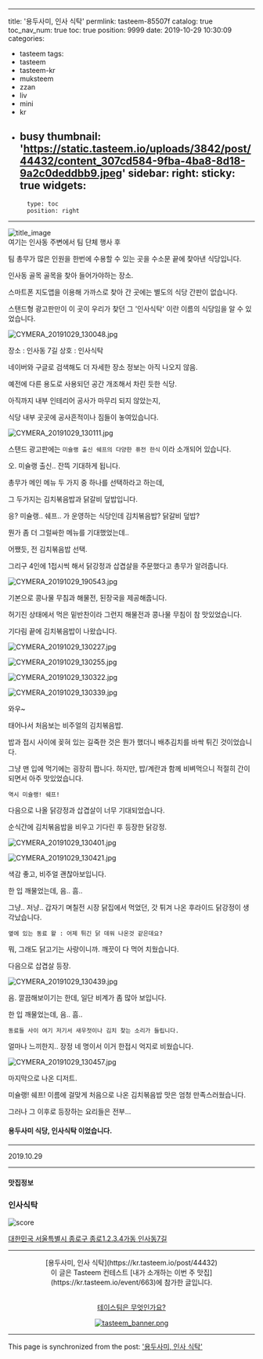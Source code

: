 
---
title: '용두사미, 인사 식탁'
permlink: tasteem-85507f
catalog: true
toc_nav_num: true
toc: true
position: 9999
date: 2019-10-29 10:30:09
categories:
- tasteem
tags:
- tasteem
- tasteem-kr
- muksteem
- zzan
- liv
- mini
- kr
- busy
thumbnail: 'https://static.tasteem.io/uploads/3842/post/44432/content_307cd584-9fba-4ba8-8d18-9a2c0deddbb9.jpeg'
sidebar:
    right:
        sticky: true
widgets:
    -
        type: toc
        position: right
---


![title_image](https://static.tasteem.io/uploads/3842/post/44432/content_307cd584-9fba-4ba8-8d18-9a2c0deddbb9.jpeg)
<br/>
여기는 인사동 주변에서 팀 단체 행사 후 

팀 총무가 많은 인원을 한번에 수용할 수 있는 곳을 수소문 끝에 찾아낸 식당입니다.

인사동 골목 골목을 찾아 들어가야하는 장소.

스마트폰 지도앱을 이용해 가까스로 찾아 간 곳에는 별도의 식당 간판이 없습니다.

스탠드형 광고판만이 이 곳이 우리가 찾던 그 '인사식탁' 이란 이름의 식당임을 알 수 있었습니다. 


![CYMERA_20191029_130048.jpg](https://static.tasteem.io/uploads/image/image/221911/f7185863-cb27-49bb-85f0-987154b1ff05.jpeg)


장소 : 인사동 7길
상호 : 인사식탁

네이버와 구글로 검색해도 더 자세한 장소 정보는 아직 나오지 않음.

예전에 다른 용도로 사용되던 공간 개조해서 차린 듯한 식당.

아직까지 내부 인테리어 공사가 마무리 되지 않았는지, 

식당 내부 곳곳에 공사흔적이나 짐들이 놓여있습니다.


![CYMERA_20191029_130111.jpg](https://static.tasteem.io/uploads/image/image/221913/f7185863-cb27-49bb-85f0-987154b1ff05.jpeg)


스탠드 광고판에는 `미슐랭 출신 쉐프의 다양한 퓨전 한식` 이라 소개되어 있습니다.

오. 미슐랭 출신.. 잔뜩 기대하게 됩니다.

총무가 메인 메뉴 두 가지 중 하나를 선택하라고 하는데,

그 두가지는 김치볶음밥과 닭갈비 덮밥입니다.

응? 미슐랭.. 쉐프.. 가 운영하는 식당인데 김치볶음밥? 닭갈비 덮밥?

뭔가 좀 더 그럴싸한 메뉴를 기대했었는데..

어쨌듯, 전 김치볶음밥 선택.

그리구 4인에 1접시씩 해서 닭강정과 삽겹살을 주문했다고 총무가 알려줍니다.


![CYMERA_20191029_190543.jpg](https://static.tasteem.io/uploads/image/image/221914/f7185863-cb27-49bb-85f0-987154b1ff05.jpeg)


기본으로 콩나물 무침과 해물전, 된장국을 제공해줍니다.

허기진 상태에서 먹은 밑반찬이라 그런지 해물전과 콩나물 무침이 참 맛있었습니다.

기다림 끝에 김치볶음밥이 나왔습니다.


![CYMERA_20191029_130227.jpg](https://static.tasteem.io/uploads/image/image/221915/f7185863-cb27-49bb-85f0-987154b1ff05.jpeg)


![CYMERA_20191029_130255.jpg](https://static.tasteem.io/uploads/image/image/221916/f7185863-cb27-49bb-85f0-987154b1ff05.jpeg)


![CYMERA_20191029_130322.jpg](https://static.tasteem.io/uploads/image/image/221917/f7185863-cb27-49bb-85f0-987154b1ff05.jpeg)


![CYMERA_20191029_130339.jpg](https://static.tasteem.io/uploads/image/image/221918/f7185863-cb27-49bb-85f0-987154b1ff05.jpeg)


와우~

태어나서 처음보는 비주얼의 김치볶음밥.

밥과 접시 사이에 꽂혀 있는 길죽한 것은 뭔가 했더니 배추김치를 바싹 튀긴 것이었습니다.

그냥 맨 입에 먹기에는 굉장히 짭니다. 하지만, 밥/계란과 함께 비벼먹으니 적절히 간이 되면서 아주 맛있었습니다.

`역시 미슐랭! 쉐프! `

다음으로 나올 닭강정과 삽겹살이 너무 기대되었습니다.

순식간에 김치볶음밥을 비우고 기다린 후 등장한 닭강정.


![CYMERA_20191029_130401.jpg](https://static.tasteem.io/uploads/image/image/221919/f7185863-cb27-49bb-85f0-987154b1ff05.jpeg)


![CYMERA_20191029_130421.jpg](https://static.tasteem.io/uploads/image/image/221920/f7185863-cb27-49bb-85f0-987154b1ff05.jpeg)


색감 좋고, 비주얼 괜찮아보입니다.

한 입 깨물었는데, 음.. 흠.. 

그냥.. 저냥.. 갑자기 며칠전 시장 닭집에서 먹었던, 갓 튀겨 나온 후라이드 닭강정이 생각났습니다.

`옆에 있는 동료 왈 : 어제 튀긴 닭 데워 나온것 같은데요?`

뭐, 그래도 닭고기는 사랑이니까. 깨끗이 다 먹어 치웠습니다.

다음으로 삽겹살 등장.


![CYMERA_20191029_130439.jpg](https://static.tasteem.io/uploads/image/image/221921/f7185863-cb27-49bb-85f0-987154b1ff05.jpeg)


음. 깔끔해보이기는 한데, 일단 비계가 좀 많아 보입니다.

한 입 깨물었는데, 음.. 흠.. 

`동료들 사이 여기 저기서 새우젓이나 김치 찾는 소리가 들립니다.`

얼마나 느끼한지.. 장정 네 명이서 이거 한접시 억지로 비웠습니다.


![CYMERA_20191029_130457.jpg](https://static.tasteem.io/uploads/image/image/221922/f7185863-cb27-49bb-85f0-987154b1ff05.jpeg)


마지막으로 나온 디저트.

미슐랭! 쉐프! 이름에 걸맞게 처음으로 나온 김치볶음밥 맛은 엄청 만족스러웠습니다.

그러나 그 이후로 등장하는 요리들은 전부...

#### 용두사미 식당, 인사식탁 이었습니다.

***

2019.10.29






---------------------
#### 맛집정보
### 인사식탁
![score](https://static.tasteem.io/images/steem/1Crowns.png)

[대한민국 서울특별시 종로구 종로1.2.3.4가동 인사동7길](https://kr.tasteem.io/post/44432#map)

-----------------------------------------
<center>[용두사미, 인사 식탁](https://kr.tasteem.io/post/44432)
<br/>이 글은 Tasteem 컨테스트
 [내가 소개하는  이번 주 맛집](https://kr.tasteem.io/event/663)에 참가한 글입니다.

<br/>[테이스팀은 무엇인가요?](https://kr.tasteem.io/about)

[![tasteem_banner.png](https://static.tasteem.io/images/tasteem_banner_v3.png)](https://kr.tasteem.io)</center>

- - -

This page is synchronized from the post: ['용두사미, 인사 식탁'](https://steemit.com/@lucky2015/tasteem-85507f)
